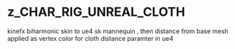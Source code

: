 # z_CHAR_RIG_UNREAL_CLOTH

kinefx biharmonic skin to ue4 sk mannequin , then distance from base mesh applied as vertex color for cloth distance paramter in ue4

